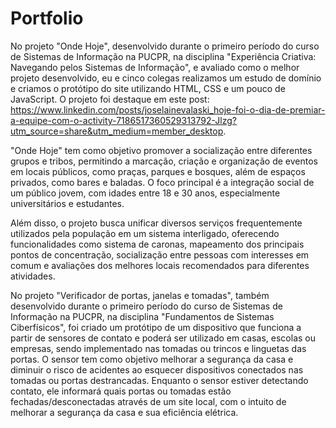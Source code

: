 # Portfolio
No projeto "Onde Hoje", desenvolvido durante o primeiro período do curso de Sistemas de Informação na PUCPR, na disciplina "Experiência Criativa: Navegando pelos Sistemas de Informação", e avaliado como o melhor projeto desenvolvido, eu e cinco colegas realizamos um estudo de domínio e criamos o protótipo do site utilizando HTML, CSS e um pouco de JavaScript. O projeto foi destaque em este post: https://www.linkedin.com/posts/joselainevalaski_hoje-foi-o-dia-de-premiar-a-equipe-com-o-activity-7186517360529313792-Jlzg?utm_source=share&utm_medium=member_desktop.

"Onde Hoje" tem como objetivo promover a socialização entre diferentes grupos e tribos, permitindo a marcação, criação e organização de eventos em locais públicos, como praças, parques e bosques, além de espaços privados, como bares e baladas. O foco principal é a integração social de um público jovem, com idades entre 18 e 30 anos, especialmente universitários e estudantes.

Além disso, o projeto busca unificar diversos serviços frequentemente utilizados pela população em um sistema interligado, oferecendo funcionalidades como sistema de caronas, mapeamento dos principais pontos de concentração, socialização entre pessoas com interesses em comum e avaliações dos melhores locais recomendados para diferentes atividades.

No projeto "Verificador de portas, janelas e tomadas", também desenvolvido durante o primeiro período do curso de Sistemas de Informação na PUCPR, na disciplina "Fundamentos de Sistemas Ciberfísicos", foi criado um protótipo de um dispositivo que funciona a partir de sensores de contato e poderá ser utilizado em casas, escolas ou empresas, sendo implementado nas tomadas ou trincos e linguetas das portas. O sensor tem como objetivo melhorar a segurança da casa e diminuir o risco de acidentes ao esquecer dispositivos conectados nas tomadas ou portas destrancadas. Enquanto o sensor estiver detectando contato, ele informará quais portas ou tomadas estão fechadas/desconectadas através de um site local, com o intuito de melhorar a segurança da casa e sua eficiência elétrica.
